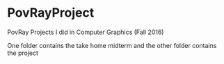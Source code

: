 # PovRayProject
PovRay Projects I did in Computer Graphics (Fall 2016)

One folder contains the take home midterm and the other folder contains the project
